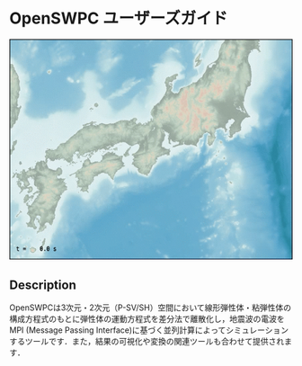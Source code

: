 # OpenSWPC ユーザーズガイド

![](/../fig/swpc-demo.gif)

## Description

OpenSWPCは3次元・2次元（P-SV/SH）空間において線形弾性体・粘弾性体の構成方程式のもとに弾性体の運動方程式を差分法で離散化し，地震波の電波をMPI (Message Passing Interface)に基づく並列計算によってシミュレーションするツールです．また，結果の可視化や変換の関連ツールも合わせて提供されます．
